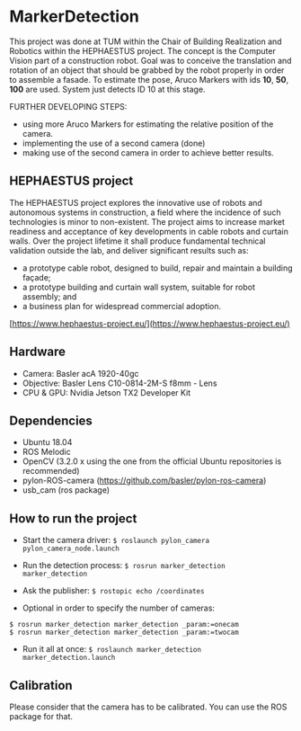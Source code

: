 # MarkerDetection

This project was done at TUM within the Chair of Building Realization and Robotics within the HEPHAESTUS project. The concept is the Computer Vision part of a construction robot.
Goal was to conceive the translation and rotation of an object that should be grabbed by the robot properly in order to assemble a fasade.
To estimate the pose, Aruco Markers with ids <strong>10</strong>, <strong>50</strong>, <strong>100</strong> are used. System just detects ID 10 at this stage.

FURTHER DEVELOPING STEPS:

- using more Aruco Markers for estimating the relative position of the camera.
- implementing the use of a second camera (done)
- making use of the second camera in order to achieve better results.

## HEPHAESTUS project

The HEPHAESTUS project explores the innovative use of robots and autonomous systems in construction, a field where the incidence of such technologies is minor to non-existent.
The project aims to increase market readiness and acceptance of key developments in cable robots and curtain walls.
Over the project lifetime it shall produce fundamental technical validation outside the lab, and deliver significant results such as:

- a prototype cable robot, designed to build, repair and maintain a building façade;
- a prototype building and curtain wall system, suitable for robot assembly; and
- a business plan for widespread commercial adoption.

[https://www.hephaestus-project.eu/](https://www.hephaestus-project.eu/)

## Hardware
- Camera: Basler acA 1920-40gc
- Objective: Basler Lens C10-0814-2M-S f8mm - Lens
- CPU & GPU: Nvidia Jetson TX2 Developer Kit

## Dependencies
- Ubuntu 18.04
- ROS Melodic
- OpenCV (3.2.0 x using the one from the official Ubuntu repositories is recommended)
- pylon-ROS-camera (https://github.com/basler/pylon-ros-camera)
- usb_cam (ros package)

## How to run the project
- Start the camera driver: ```$ roslaunch pylon_camera pylon_camera_node.launch```
- Run the detection process: ```$ rosrun marker_detection marker_detection```
- Ask the publisher: ```$ rostopic echo /coordinates```

- Optional in order to specify the number of cameras:
```
$ rosrun marker_detection marker_detection _param:=onecam  
$ rosrun marker_detection marker_detection _param:=twocam
```

- Run it all at once: ``` $ roslaunch marker_detection marker_detection.launch ```

## Calibration
Please consider that the camera has to be calibrated. You can use the ROS package for that.
